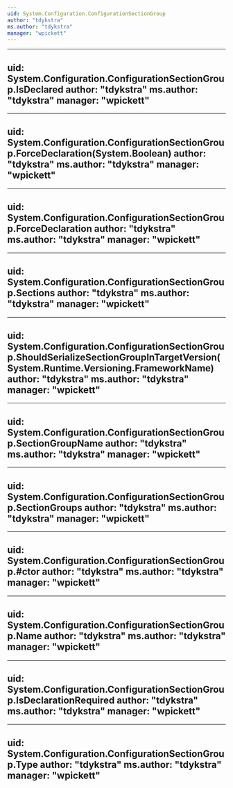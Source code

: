 ```yaml
---
uid: System.Configuration.ConfigurationSectionGroup
author: "tdykstra"
ms.author: "tdykstra"
manager: "wpickett"
---
```


---
uid: System.Configuration.ConfigurationSectionGroup.IsDeclared
author: "tdykstra"
ms.author: "tdykstra"
manager: "wpickett"
---

---
uid: System.Configuration.ConfigurationSectionGroup.ForceDeclaration(System.Boolean)
author: "tdykstra"
ms.author: "tdykstra"
manager: "wpickett"
---

---
uid: System.Configuration.ConfigurationSectionGroup.ForceDeclaration
author: "tdykstra"
ms.author: "tdykstra"
manager: "wpickett"
---

---
uid: System.Configuration.ConfigurationSectionGroup.Sections
author: "tdykstra"
ms.author: "tdykstra"
manager: "wpickett"
---

---
uid: System.Configuration.ConfigurationSectionGroup.ShouldSerializeSectionGroupInTargetVersion(System.Runtime.Versioning.FrameworkName)
author: "tdykstra"
ms.author: "tdykstra"
manager: "wpickett"
---

---
uid: System.Configuration.ConfigurationSectionGroup.SectionGroupName
author: "tdykstra"
ms.author: "tdykstra"
manager: "wpickett"
---

---
uid: System.Configuration.ConfigurationSectionGroup.SectionGroups
author: "tdykstra"
ms.author: "tdykstra"
manager: "wpickett"
---

---
uid: System.Configuration.ConfigurationSectionGroup.#ctor
author: "tdykstra"
ms.author: "tdykstra"
manager: "wpickett"
---

---
uid: System.Configuration.ConfigurationSectionGroup.Name
author: "tdykstra"
ms.author: "tdykstra"
manager: "wpickett"
---

---
uid: System.Configuration.ConfigurationSectionGroup.IsDeclarationRequired
author: "tdykstra"
ms.author: "tdykstra"
manager: "wpickett"
---

---
uid: System.Configuration.ConfigurationSectionGroup.Type
author: "tdykstra"
ms.author: "tdykstra"
manager: "wpickett"
---

